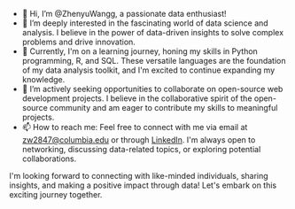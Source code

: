 - 👋 Hi, I’m @ZhenyuWangg, a passionate data enthusiast!
- 👀 I’m deeply interested in the fascinating world of data science and analysis. I believe in the power of data-driven insights to solve complex problems and drive innovation.
- 🌱 Currently, I'm on a learning journey, honing my skills in Python programming, R, and SQL. These versatile languages are the foundation of my data analysis toolkit, and I'm excited to continue expanding my knowledge.
- 💞️ I’m actively seeking opportunities to collaborate on open-source web development projects. I believe in the collaborative spirit of the open-source community and am eager to contribute my skills to meaningful projects.
- 📫 How to reach me: Feel free to connect with me via email at zw2847@columbia.edu or through [LinkedIn](https://www.linkedin.com/in/zhenyu-jimmy-wang/). I'm always open to networking, discussing data-related topics, or exploring potential collaborations.

I'm looking forward to connecting with like-minded individuals, sharing insights, and making a positive impact through data! Let's embark on this exciting journey together.


<!---
ZhenyuWangg/ZhenyuWangg is a ✨ special ✨ repository because its `README.md` (this file) appears on your GitHub profile.
You can click the Preview link to take a look at your changes.
--->
